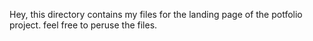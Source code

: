 Hey, this directory contains my files for the landing page of the potfolio project. feel free to peruse the files.
